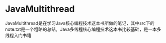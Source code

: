 # JavaMultithread
JavaMultithread是在学习Java核心编程技术这本书所做的笔记，其中src下的note.txt是一个粗略的总结，Java多线程核心编程技术这本书比较基础，是一本多线程入门书籍
